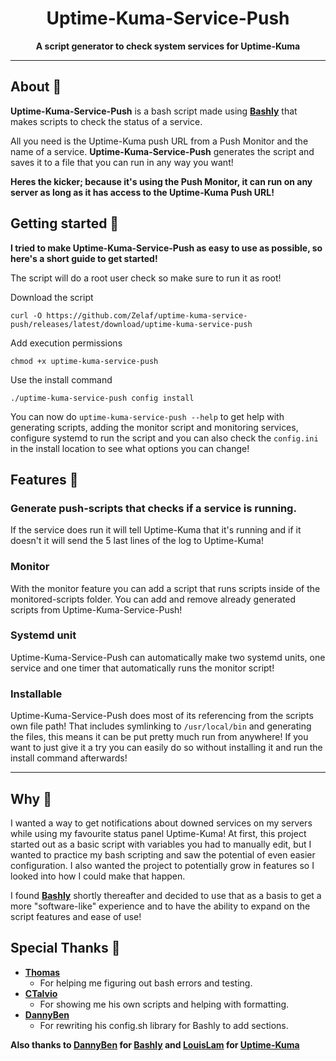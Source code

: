 <div align='center'>
  
# Uptime-Kuma-Service-Push
**A script generator to check system services for Uptime-Kuma**
  
</div>

---

## About 🌟
**Uptime-Kuma-Service-Push** is a bash script made using **[Bashly](https://bashly.dannyb.co/)** that makes scripts to check the status of a service.

All you need is the Uptime-Kuma push URL from a Push Monitor and the name of a service. **Uptime-Kuma-Service-Push** generates the script and saves it to a file that you can run in any way you want!

**Heres the kicker; because it's using the Push Monitor, it can run on any server as long as it has access to the Uptime-Kuma Push URL!**

## Getting started 🚀
**I tried to make Uptime-Kuma-Service-Push as easy to use as possible, so here's a short guide to get started!**

The script will do a root user check so make sure to run it as root!

Download the script
```
curl -O https://github.com/Zelaf/uptime-kuma-service-push/releases/latest/download/uptime-kuma-service-push
```
Add execution permissions
```
chmod +x uptime-kuma-service-push
```
Use the install command
```
./uptime-kuma-service-push config install
```
You can now do `uptime-kuma-service-push --help` to get help with generating scripts, adding the monitor script and monitoring services, configure systemd to run the script and you can also check the `config.ini` in the install location to see what options you can change!
## Features 📜
### Generate push-scripts that checks if a service is running.
If the service does run it will tell Uptime-Kuma that it's running and if it doesn't it will send the 5 last lines of the log to Uptime-Kuma!

### Monitor
With the monitor feature you can add a script that runs scripts inside of the monitored-scripts folder. You can add and remove already generated scripts from Uptime-Kuma-Service-Push!

### Systemd unit
Uptime-Kuma-Service-Push can automatically make two systemd units, one service and one timer that automatically runs the monitor script!

### Installable
Uptime-Kuma-Service-Push does most of its referencing from the scripts own file path! That includes symlinking to `/usr/local/bin` and generating the files, this means it can be put pretty much run from anywhere! If you want to just give it a try you can easily do so without installing it and run the install command afterwards!

---

## Why :dog:
I wanted a way to get notifications about downed services on my servers while using my favourite status panel Uptime-Kuma! At first, this project started out as a basic script with variables you had to manually edit, but I wanted to practice my bash scripting and saw the potential of even easier configuration. I also wanted the project to potentially grow in features so I looked into how I could make that happen.

I found **[Bashly](https://bashly.dannyb.co/)** shortly thereafter and decided to use that as a basis to get a more "software-like" experience
and to have the ability to expand on the script features and ease of use!

## Special Thanks :gift_heart:
* **[Thomas](https://github.com/thomasdouwes)** 
  - For helping me figuring out bash errors and testing.
* **[CTalvio](https://github.com/CTalvio)**
  - For showing me his own scripts and helping with formatting.
* **[DannyBen](https://github.com/DannyBen)**
  - For rewriting his config.sh library for Bashly to add sections.

**Also thanks to [DannyBen](https://github.com/DannyBen) for [Bashly](https://bashly.dannyb.co/) and [LouisLam](https://github.com/louislam) for [Uptime-Kuma](https://uptime.kuma.pet/)**
